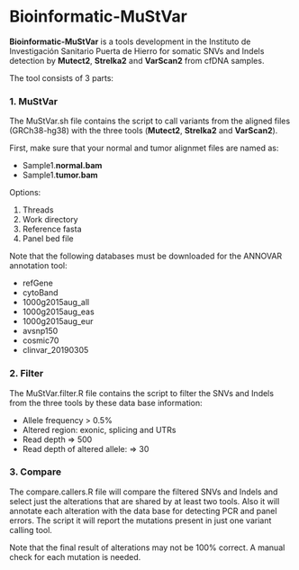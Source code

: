 # Bioinformatic-MuStVar
**Bioinformatic-MuStVar** is a tools development in the Instituto de Investigación Sanitario Puerta de Hierro for somatic SNVs and Indels detection by **Mutect2**, **Strelka2** and **VarScan2** from cfDNA samples.

The tool consists of 3 parts:

### 1. MuStVar
The MuStVar.sh file contains the script to call variants from the aligned files (GRCh38-hg38) with the three tools (**Mutect2**, **Strelka2** and **VarScan2**).

First, make sure that your normal and tumor alignmet files are named as:
- Sample1.**normal.bam**
- Sample1.**tumor.bam**

Options:
1. Threads
2. Work directory
3. Reference fasta
4. Panel bed file

Note that the following databases must be downloaded for the ANNOVAR annotation tool:
- refGene
- cytoBand
- 1000g2015aug_all
- 1000g2015aug_eas
- 1000g2015aug_eur
- avsnp150
- cosmic70
- clinvar_20190305

### 2. Filter
The MuStVar.filter.R file contains the script to filter the SNVs and Indels from the three tools by these data base information:
- Allele frequency > 0.5%
- Altered region: exonic, splicing and UTRs
- Read depth => 500
- Read depth of altered allele: => 30

### 3. Compare
The compare.callers.R file will compare the filtered SNVs and Indels and select just the alterations that are shared by at least two tools. Also it will annotate each alteration with the data base for detecting PCR and panel errors. The script it will report the mutations present in just one variant calling tool.

Note that the final result of alterations may not be 100% correct. A manual check for each mutation is needed.

